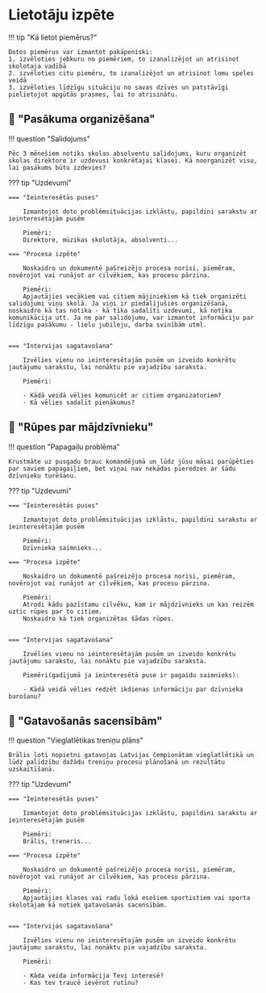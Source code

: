 # Lietotāju izpēte

!!! tip "Kā lietot piemērus?"

    Dotos piemērus var izmantot pakāpeniski:
    1. izvēloties jebkuru no piemēriem, to izanalizējot un atrisinot skolotaja vadībā
    2. izvēloties citu piemēru, to izanalizējot un atrisinot lomu speles veidā
    3. izvēloties līdzīgu situāciju no savas dzīves un patstāvīgi pielietojot apgūtās prasmes, lai to atrisinātu.

## :small_orange_diamond: "Pasākuma organizēšana"

!!! question "Salidojums"

    Pēc 3 mēnešiem notiks skolas absolventu salidojums, kuru organizēt skolas direktore ir uzdevusi konkrētajai klasei. Kā noorganizēt visu, lai pasākums būtu izdevies?

??? tip "Uzdevumi"

    === "Ieinteresētās puses"
        
        Izmantojot doto problēmsituācijas izklāstu, papildini sarakstu ar ieinteresētajām pusēm

        Piemēri:
        Direktore, mūzikas skolotāja, absolventi...

    === "Procesa izpēte"

        Noskaidro un dokumentē pašreizējo procesa norisi, piemēram, novērojot vai runājot ar cilvēkiem, kas procesu pārzina.

        Piemēri:
        Apjautājies vecākiem vai citiem mājiniekiem kā tiek organizēti salidojumi viņu skolā. Ja viņi ir piedalījušies organizēšanā, noskaidro kā tas notika - kā tika sadalīti uzdevumi, kā notika komunikācija utt. Ja ne par salidojumu, var izmantot informāciju par līdzīgu pasākumu - lielu jubileju, darba svinībām utml.


    === "Intervijas sagatavošana"

        Izvēlies vienu no ieinteresētajām pusēm un izveido konkrētu jautājumu sarakstu, lai nonāktu pie vajadzību saraksta.

        Piemēri:

        - Kādā veidā vēlies komunicēt ar citiem organizatoriem?
        - Kā vēlies sadalīt pienākumus?

## :small_orange_diamond: "Rūpes par mājdzīvnieku"

!!! question "Papagaiļu problēma"

    Krustmāte uz pusgadu brauc komandējumā un lūdz jūsu māsai parūpēties par saviem papagaiļiem, bet viņai nav nekādas pieredzes ar šādu dzīvnieku turēšanu.

??? tip "Uzdevumi"

    === "Ieinteresētās puses"
        
        Izmantojot doto problēmsituācijas izklāstu, papildini sarakstu ar ieinteresētajām pusēm

        Piemēri:
        Dzīvnieka saimnieks...

    === "Procesa izpēte"

        Noskaidro un dokumentē pašreizējo procesa norisi, piemēram, novērojot vai runājot ar cilvēkiem, kas procesu pārzina.

        Piemēri:
        Atrodi kādu pazīstamu cilvēku, kam ir mājdzīvnieks un kas reizēm uztic rūpes par to citiem.
        Noskaidro kā tiek organizētas šādas rūpes.


    === "Intervijas sagatavošana"

        Izvēlies vienu no ieinteresētajām pusēm un izveido konkrētu jautājumu sarakstu, lai nonāktu pie vajadzību saraksta.

        Piemēri(gadījumā ja ieinteresētā puse ir pagaidu saimnieks):

        - Kādā veidā vēlies redzēt ikdienas informāciju par dzīvnieka barošanu?

## :small_orange_diamond: "Gatavošanās sacensībām"

!!! question "Vieglatlētikas treniņu plāns"

    Brālis ļoti nopietni gatavojas Latvijas čempionātam vieglatlētikā un lūdz palīdzību dažādu treniņu procesu plānošanā un rezultātu uzskaitīšanā.

??? tip "Uzdevumi"

    === "Ieinteresētās puses"
        
        Izmantojot doto problēmsituācijas izklāstu, papildini sarakstu ar ieinteresētajām pusēm

        Piemēri:
        Brālis, treneris...

    === "Procesa izpēte"

        Noskaidro un dokumentē pašreizējo procesa norisi, piemēram, novērojot vai runājot ar cilvēkiem, kas procesu pārzina.

        Piemēri:
        Apjautājies klases vai radu lokā esošiem sportistiem vai sporta skolotājam kā notiek gatavošanās sacensībām.


    === "Intervijas sagatavošana"

        Izvēlies vienu no ieinteresētajām pusēm un izveido konkrētu jautājumu sarakstu, lai nonāktu pie vajadzību saraksta.

        Piemēri:

        - Kāda veida informācija Tevi interesē?
        - Kas tev traucē ievērot rutīnu?
